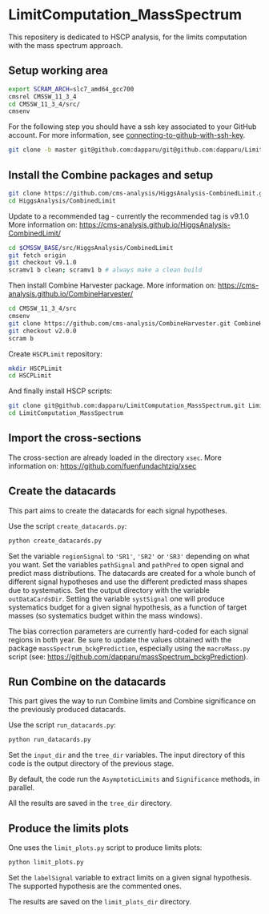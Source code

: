 # LimitComputation_MassSpectrum
This repositery is dedicated to HSCP analysis, for the limits computation with the mass spectrum approach. 

## Setup working area

```bash
export SCRAM_ARCH=slc7_amd64_gcc700
cmsrel CMSSW_11_3_4
cd CMSSW_11_3_4/src/
cmsenv
```

For the following step you should have a ssh key associated to your GitHub account.
For more information, see [connecting-to-github-with-ssh-key](https://docs.github.com/en/authentication/connecting-to-github-with-ssh/generating-a-new-ssh-key-and-adding-it-to-the-ssh-agent).

```bash
git clone -b master git@github.com:dapparu/git@github.com:dapparu/LimitComputation_MassSpectrum.git LimitComputation_MassSpectrum 
``` 

## Install the Combine packages and setup

```bash
git clone https://github.com/cms-analysis/HiggsAnalysis-CombinedLimit.git HiggsAnalysis/CombinedLimit
cd HiggsAnalysis/CombinedLimit
```

Update to a recommended tag - currently the recommended tag is v9.1.0
More information on: https://cms-analysis.github.io/HiggsAnalysis-CombinedLimit/ 

```bash
cd $CMSSW_BASE/src/HiggsAnalysis/CombinedLimit
git fetch origin
git checkout v9.1.0
scramv1 b clean; scramv1 b # always make a clean build
```

Then install Combine Harvester package. 
More information on: https://cms-analysis.github.io/CombineHarvester/ 

```bash
cd CMSSW_11_3_4/src
cmsenv
git clone https://github.com/cms-analysis/CombineHarvester.git CombineHarvester
git checkout v2.0.0
scram b
```

Create ```HSCPLimit``` repository:

```bash
mkdir HSCPLimit
cd HSCPLimit
```
And finally install HSCP scripts: 

```bash 
git clone git@github.com:dapparu/LimitComputation_MassSpectrum.git LimitComputation_MassSpectrum
cd LimitComputation_MassSpectrum
```

## Import the cross-sections

The cross-section are already loaded in the directory ```xsec```. 
More information on: https://github.com/fuenfundachtzig/xsec

## Create the datacards

This part aims to create the datacards for each signal hypotheses. 

Use the script ```create_datacards.py```:

```bash
python create_datacards.py
```

Set the variable ```regionSignal``` to ```'SR1'```, ```'SR2'``` or ```'SR3'``` depending on what you want. 
Set the variables ```pathSignal``` and ```pathPred``` to open signal and predict mass distributions. The datacards are created for a whole bunch of different signal hypotheses and use the different predicted mass shapes due to systematics. 
Set the output directory with the variable ```outDataCardsDir```.
Setting the variable ```systSignal``` one will produce systematics budget for a given signal hypothesis, as a function of target masses (so systematics budget within the mass windows).

The bias correction parameters are currently hard-coded for each signal regions in both year. Be sure to update the values obtained with the package ```massSpectrum_bckgPrediction```, especially using the ```macroMass.py``` script (see: https://github.com/dapparu/massSpectrum_bckgPrediction). 

## Run Combine on the datacards

This part gives the way to run Combine limits and Combine significance on the previously produced datacards. 

Use the script ```run_datacards.py```:

```bash
python run_datacards.py
```

Set the ```input_dir``` and the ```tree_dir``` variables. The input directory of this code is the output directory of the previous stage.

By default, the code run the ```AsymptoticLimits``` and ```Significance``` methods, in parallel.

All the results are saved in the ```tree_dir``` directory.

## Produce the limits plots 

One uses the ```limit_plots.py``` script to produce limits plots:

```bash
python limit_plots.py
```

Set the ```labelSignal``` variable to extract limits on a given signal hypothesis. The supported hypothesis are the commented ones. 

The results are saved on the ```limit_plots_dir``` directory. 
